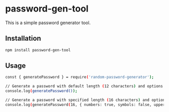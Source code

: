# password-gen-tool

This is a simple password generator tool.
## Installation

```sh
npm install password-gen-tool
```

## Usage

```sh
const { generatePassword } = require('random-password-generator');

// Generate a password with default length (12 characters) and options
console.log(generatePassword());

// Generate a password with specified length (16 characters) and options
console.log(generatePassword(16, { numbers: true, symbols: false, uppercase: true, lowercase: true }));
```
